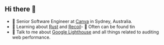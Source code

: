 ## Hi there 👋

- 🔭 Senior Software Engineer at [Canva](https://www.canva.com/) in Sydney, Australia.
- 🌱 Learning about [Rust](https://www.rust-lang.org/) and [Recoil](https://github.com/facebookexperimental/Recoil)- 🔧 Often can be found tin
- 💬 Talk to me about [Google Lighthouse](https://github.com/GoogleChrome/lighthouse) and all things related to auditing web performance.

<!--
**stephenyu/stephenyu** is a ✨ _special_ ✨ repository because its `README.md` (this file) appears on your GitHub profile.

Here are some ideas to get you started:

- 🔭 I’m currently working on ...
- 🌱 I’m currently learning ...
- 👯 I’m looking to collaborate on ...
- 🤔 I’m looking for help with ...
- 💬 Ask me about ...
- 📫 How to reach me: ...
- 😄 Pronouns: ...
- ⚡ Fun fact: ...
-->
